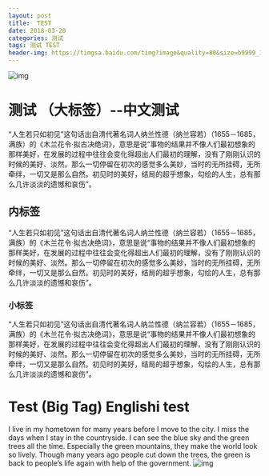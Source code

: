 ```yaml
---
layout: post
title:  TEST
date: 2018-03-20
categories: 测试
tags: 测试 TEST
header-img: https://timgsa.baidu.com/timg?image&quality=80&size=b9999_10000&sec=1521555725355&di=bed42f9662656e5a60915ebebf1c3082&imgtype=0&src=http%3A%2F%2Fkindeditor.b0.upaiyun.com%2F1414288475ca1126aadf7a08a21ae2.jpg
---
```

![img](http://img.mp.itc.cn/upload/20161205/234f4949ba044e4d9193b4c1bd88bb81_th.jpeg)
# 测试 （大标签）--中文测试
“人生若只如初见”这句话出自清代著名词人纳兰性德（纳兰容若）（1655－1685，满族）的《木兰花令·拟古决绝词》，意思是说“事物的结果并不像人们最初想象的那样美好，在发展的过程中往往会变化得超出人们最初的理解，没有了刚刚认识的时候的美好、淡然。那么一切停留在初次的感觉多么美妙，当时的无所挂碍，无所牵绊，一切又是那么自然。初见时的美好，结局的超乎想象，勾绘的人生，总有那么几许淡淡的遗憾和哀伤”。
## 内标签
“人生若只如初见”这句话出自清代著名词人纳兰性德（纳兰容若）（1655－1685，满族）的《木兰花令·拟古决绝词》，意思是说“事物的结果并不像人们最初想象的那样美好，在发展的过程中往往会变化得超出人们最初的理解，没有了刚刚认识的时候的美好、淡然。那么一切停留在初次的感觉多么美妙，当时的无所挂碍，无所牵绊，一切又是那么自然。初见时的美好，结局的超乎想象，勾绘的人生，总有那么几许淡淡的遗憾和哀伤”。
### 小标签
“人生若只如初见”这句话出自清代著名词人纳兰性德（纳兰容若）（1655－1685，满族）的《木兰花令·拟古决绝词》，意思是说“事物的结果并不像人们最初想象的那样美好，在发展的过程中往往会变化得超出人们最初的理解，没有了刚刚认识的时候的美好、淡然。那么一切停留在初次的感觉多么美妙，当时的无所挂碍，无所牵绊，一切又是那么自然。初见时的美好，结局的超乎想象，勾绘的人生，总有那么几许淡淡的遗憾和哀伤”。
# Test (Big Tag) Englishi test
I live in my hometown for many years before I move to the city. I miss the days when I stay in the countryside. I can see the blue sky and the green trees all the time. Especially the green mountains, they make the world look so lively. Though many years ago people cut down the trees, the green is back to people’s life again with help of the government.
![img](http://i1.bvimg.com/637183/182703149c84d93b.jpg)
